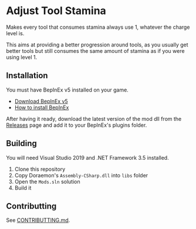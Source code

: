 # Adjust Tool Stamina

Makes every tool that consumes stamina always use 1, whatever the charge level is.

This aims at providing a better progression around tools, as you usually get better tools but still consumes the same amount of stamina as if you were using level 1.


## Installation
You must have BepInEx v5 installed on your game.
- [Download BepInEx v5](https://github.com/BepInEx/BepInEx/releases)
- [How to install BepInEx](https://docs.bepinex.dev/articles/user_guide/installation/index.html)

After having it ready, download the latest version of the mod dll from the [Releases](https://github.com/guilherme-gm/KirieZ_DoraemonSoSMods/releases?q=Adjust+Tool+Stamina&expanded=true) page and add it to your BepInEx's plugins folder.


## Building
You will need Visual Studio 2019 and .NET Framework 3.5 installed.

1. Clone this repository
2. Copy Doraemon's `Assembly-CSharp.dll` into `libs` folder
3. Open the `Mods.sln` solution
4. Build it


## Contributting
See [CONTRIBUTTING.md](../CONTRIBUTTING.md).
